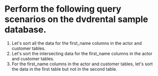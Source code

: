 # Perform the following query scenarios on the dvdrental sample database.

1. Let's sort all the data for the first_name columns in the actor and customer tables.
2. Let's sort the intersecting data for the first_name columns in the actor and customer tables.
3. For the first_name columns in the actor and customer tables, let's sort the data in the first table but not in the second table.